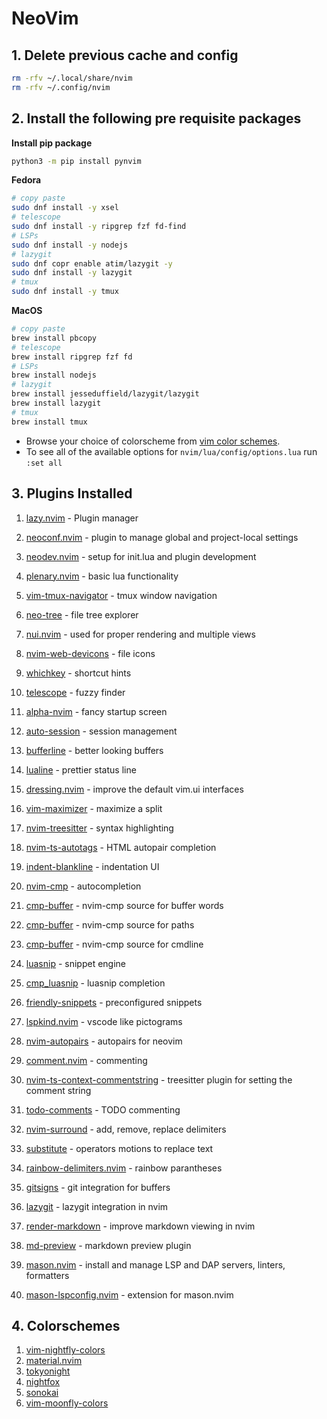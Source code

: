 # NeoVim

## 1. Delete previous cache and config
```bash
rm -rfv ~/.local/share/nvim
rm -rfv ~/.config/nvim
```

## 2. Install the following pre requisite packages

**Install pip package**
```bash
python3 -m pip install pynvim
```

**Fedora**
```bash
# copy paste
sudo dnf install -y xsel
# telescope
sudo dnf install -y ripgrep fzf fd-find
# LSPs
sudo dnf install -y nodejs
# lazygit
sudo dnf copr enable atim/lazygit -y
sudo dnf install -y lazygit
# tmux
sudo dnf install -y tmux
```

**MacOS**
```bash
# copy paste
brew install pbcopy
# telescope
brew install ripgrep fzf fd
# LSPs
brew install nodejs
# lazygit
brew install jesseduffield/lazygit/lazygit
brew install lazygit
# tmux
brew install tmux
```

-	Browse your choice of colorscheme from [vim color schemes](https://vimcolorschemes.com).
-   To see all of the available options for `nvim/lua/config/options.lua` run `:set all`

## 3. Plugins Installed
1.  [lazy.nvim](https://github.com/folke/lazy.nvim) - Plugin manager
2.  [neoconf.nvim](https://github.com/folke/neoconf.nvim) - plugin to manage global and project-local settings
3.  [neodev.nvim](https://github.com/folke/neodev.nvim) - setup for init.lua and plugin development
4.  [plenary.nvim](https://github.com/nvim-lua/plenary.nvim) - basic lua functionality
5.  [vim-tmux-navigator](https;//github.com/christoomey/vim-tmux-navigator) - tmux window navigation
6.  [neo-tree](https://github.com/nvim-neo-tree/neo-tree.nvim) - file tree explorer
7.  [nui.nvim](https://github.com/MunifTanjim/nui.nvim) - used for proper rendering and multiple views
8.  [nvim-web-devicons](https://github.com/nvim-tree/nvim-web-devicons) - file icons
9.  [whichkey](https://github.com/folke/which-key.nvim) - shortcut hints
10. [telescope](https://github.com/nvim-telescope/telescope.nvim) - fuzzy finder
11. [alpha-nvim](https://github.com/goolord/alpha-nvim) - fancy startup screen
12. [auto-session](https://github.com/rmagatti/auto-session) - session management
13. [bufferline](https://github.com/akinsho/bufferline.nvim) - better looking buffers
14. [lualine](https://github.com/nvim-lualine/lualine.nvim) - prettier status line
15. [dressing.nvim](https://github.com/stevearc/dressing.nvim) - improve the default vim.ui interfaces
16. [vim-maximizer](https://github.com/szw/vim-maximizer) - maximize a split
17. [nvim-treesitter](https://github.com/nvim-treesitter/nvim-treesitter) - syntax highlighting
18. [nvim-ts-autotags](https://github.com/windwp/nvim-ts-autotag) - HTML autopair completion
19. [indent-blankline](https://github.com/lukas-reineke/indent-blankline.nvim) - indentation UI
20. [nvim-cmp](https://github.com/hrsh7th/nvim-cmp) - autocompletion
21. [cmp-buffer](https://github.com/hrsh7th/cmp-buffer) - nvim-cmp source for buffer words
22. [cmp-buffer](https://github.com/hrsh7th/cmp-paths) - nvim-cmp source for paths
23. [cmp-buffer](https://github.com/hrsh7th/cmp-cmdline) - nvim-cmp source for cmdline
24. [luasnip](https://github.com/L3MON4D3/LuaSnip) - snippet engine
25. [cmp_luasnip](https://github.com/saadparwaiz1/cmp_luasnip) - luasnip completion
26. [friendly-snippets](https://github.com/rafamadriz/friendly-snippets) - preconfigured snippets
27. [lspkind.nvim](https://github.com/onsails/lspkind.nvim) - vscode like pictograms
28. [nvim-autopairs](https://github.com/windwp/nvim-autopairs) - autopairs for neovim
29. [comment.nvim](https://github.com/numToStr/Comment.nvim) - commenting
30. [nvim-ts-context-commentstring](https://github.com/JoosepAlviste/nvim-ts-context-commentstring) - treesitter plugin for setting the comment string
31. [todo-comments](https://github.com/folke/todo-comments.nvim) - TODO commenting
32. [nvim-surround](https://github.com/kylechui/nvim-surround) - add, remove, replace delimiters
33. [substitute](https://github.com/gbprod/substitute.nvim) - operators motions to replace text
34. [rainbow-delimiters.nvim](https://github.com/HiPhish/rainbow-delimiters.nvim) - rainbow parantheses
35. [gitsigns](https://github.com/lewis6991/gitsigns.nvim) - git integration for buffers
36. [lazygit](https://github.com/jesseduffield/lazygit) - lazygit integration in nvim
37. [render-markdown](https://github.com/MeanderingProgrammer/render-markdown.nvim) - improve markdown viewing in nvim
38. [md-preview](https://github.com/iamcco/markdown-preview.nvim) - markdown preview plugin 

39. [mason.nvim](https://github.com/williamboman/mason.nvim) - install and manage LSP and DAP servers, linters, formatters
40. [mason-lspconfig.nvim](https://github.com/williamboman/mason-lspconfig.nvim) - extension for mason.nvim


## 4. Colorschemes
1.  [vim-nightfly-colors](https://github.com/bluz71/vim-nightfly-colors)
2.  [material.nvim](https://github.com/marko-cerovac/material.nvim)
3.  [tokyonight](https://github.com/folke/tokyonight.nvim)
4.  [nightfox](https://github.com/EdenEast/nightfox.nvim)
5.  [sonokai](https://github.com/sainnhe/sonokai)
6.  [vim-moonfly-colors](https://github.com/bluz71/vim-moonfly-colors)
